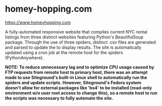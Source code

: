 # homey-hopping.com

<a href="https://www.homeyhopping.com/index.php">https://www.homeyhopping.com</a>

A fully-automated responsive website that compiles current NYC rental listings from three distinct websites featuring Python's BeautifulSoup package. Through the use of three spiders, distinct .csv files are generated and parsed to update the to display results. The site is automatically updated using a cron job at the remote host for the spiders (PythonAnywhere).

**NOTE: To reduce unnecessary lag and to optimize CPU usage caused by FTP requests from remote host to primary host, there was an attempt made to use Siteground's built-in Linux shell to automatically run the spiders and update scripts. However, Siteground's Fedora system doesn't allow for external packages like 'bs4' to be installed (read-only environment w/o user root access to change this), so a remote host to run the scripts was necessary to fully automate the site.**
